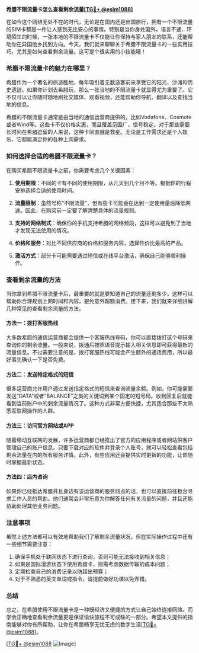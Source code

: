 **希腊不限流量卡怎么查看剩余流量[[TG💪+ @esim1088](https://t.me/s/esim1088)]**

在如今这个网络无处不在的时代，无论是在国内还是出国旅行，拥有一个不限流量的SIM卡都是一件让人感到无比安心的事情。特别是当你身处国外，语言不通、环境陌生的时候，一张本地的不限流量卡不仅能让你保持与家人朋友的联系，还能帮助你在异国他乡找到方向。今天，我们就来聊聊关于希腊不限流量卡的一些实用技巧，尤其是如何查看剩余流量。这可是个很实用的小技能哦！

### 希腊不限流量卡的魅力在哪里？

希腊作为一个著名的旅游胜地，每年吸引着无数游客前来享受它的阳光、沙滩和历史遗迹。如果你计划去希腊玩，那么一张当地的不限流量卡就显得尤为重要了。它不仅可以让你随时随地刷社交媒体、观看视频，还能帮助你导航、翻译以及查找当地的信息。

希腊的不限流量卡通常是由当地的通信运营商提供的，比如Vodafone、Cosmote或者Wind等。这些卡不仅价格实惠，而且覆盖范围广，信号稳定。对于那些需要长时间在希腊逗留的人来说，这种卡简直就是救星。无论是工作需求还是个人娱乐，它都能满足你的各种上网需求。

### 如何选择合适的希腊不限流量卡？

在购买希腊不限流量卡之前，你需要考虑几个关键因素：

1. **使用期限**：不同的卡有不同的使用期限，从几天到几个月不等。根据你的行程安排选择合适的使用时间。
   
2. **流量限制**：虽然号称“不限流量”，但有些卡可能会在达到一定使用量后降低网速。因此，在购买前一定要了解清楚具体的流量规则。

3. **支持的网络制式**：确保你的手机支持希腊的网络频段，这样可以避免到了当地才发现无法使用的情况。

4. **价格和服务**：对比不同供应商的价格和服务内容，选择性价比最高的产品。

5. **激活方式**：部分卡可能需要通过短信或在线平台激活，确保自己能够顺利操作。

### 查看剩余流量的方法

当你拿到希腊不限流量卡后，最重要的就是要知道自己的流量还剩多少。这样可以帮助你合理规划上网时间和内容，避免意外超额消费。接下来，我们就来详细讲解几种常见的查看剩余流量的方法。

#### 方法一：拨打客服热线

大多数希腊的通信运营商都会提供一个客服热线号码，你可以直接拨打这个号码来查询你的剩余流量。一般来说，拨通后按照语音提示输入相关信息即可获得最新的流量信息。不过需要注意的是，拨打客服热线可能会产生额外的通话费用，所以最好事先确认一下是否免费。

#### 方法二：发送特定格式的短信

很多运营商允许用户通过发送指定格式的短信来查询流量余额。例如，你可能需要发送“DATA”或者“BALANCE”之类的关键词到某个固定的短号码。收到回复后就能看到当前账户中的剩余流量情况了。这种方式非常方便快捷，尤其适合那些不太熟悉互联网操作的人群。

#### 方法三：访问官方网站或APP

随着移动互联网的发展，许多运营商都已经推出了官方的应用程序或者网站供客户管理自己的账户信息。只要下载对应的软件并登录个人账号，就可以轻松查看包括剩余流量在内的所有服务详情。此外，有些应用还会提供实时更新的功能，让你随时掌握最新状态。

#### 方法四：店内咨询

如果你已经抵达希腊并且身边有该运营商的服务网点的话，也可以直接前往柜台寻求工作人员的帮助。他们通常会非常乐意为你解答任何有关流量的问题，并且还能协助处理其他业务问题。

### 注意事项

虽然上述方法都可以有效地帮助我们了解剩余流量状况，但在实际操作过程中还有一些细节需要注意：

1. 确保手机处于联网状态下进行查询，否则可能无法接收到相关信息；
2. 如果是国际漫游状态下使用希腊卡，则需考虑数据传输的成本问题；
3. 定期检查自己的消费记录以防超出预算；
4. 对于不熟悉的英文单词或指令，请提前做好功课以免弄错。

### 总结

总之，在希腊使用不限流量卡是一种既经济又便捷的方式让自己始终连接网络。而学会正确地查看剩余流量更是保证愉快旅程不可或缺的一部分。希望本文提供的指南能够对你有所帮助，让你在希腊畅享无忧无虑的数字生活[[TG💪+ @esim1088](https://t.me/s/esim1088)]。

[[TG💪+ @esim1088](https://t.me/s/esim1088) ![Image](https://i.postimg.cc/4NQfJmqS/Snipaste-2025-05-13-00-14-12.png)]